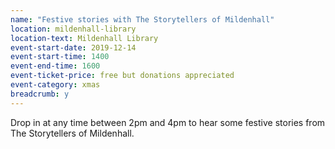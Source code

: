 ```yaml
---
name: "Festive stories with The Storytellers of Mildenhall"
location: mildenhall-library
location-text: Mildenhall Library
event-start-date: 2019-12-14
event-start-time: 1400
event-end-time: 1600
event-ticket-price: free but donations appreciated
event-category: xmas
breadcrumb: y
---
```


Drop in at any time between 2pm and 4pm to hear some festive stories from The Storytellers of Mildenhall.
